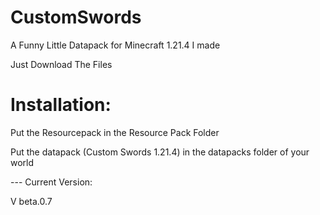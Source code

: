 # CustomSwords
A Funny Little Datapack for Minecraft 1.21.4 I made


Just Download The Files

# Installation:

Put the Resourcepack in the Resource Pack Folder

Put the datapack (Custom Swords 1.21.4) in the datapacks folder of your world

--- Current Version:

V beta.0.7
